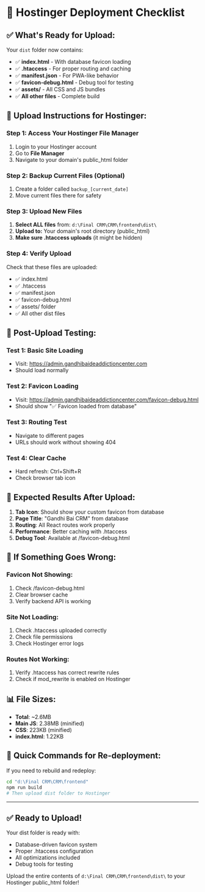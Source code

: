 # 🚀 Hostinger Deployment Checklist

## ✅ **What's Ready for Upload:**

Your `dist` folder now contains:
- ✅ **index.html** - With database favicon loading
- ✅ **.htaccess** - For proper routing and caching
- ✅ **manifest.json** - For PWA-like behavior
- ✅ **favicon-debug.html** - Debug tool for testing
- ✅ **assets/** - All CSS and JS bundles
- ✅ **All other files** - Complete build

## 📁 **Upload Instructions for Hostinger:**

### Step 1: Access Your Hostinger File Manager
1. Login to your Hostinger account
2. Go to **File Manager**
3. Navigate to your domain's public_html folder

### Step 2: Backup Current Files (Optional)
1. Create a folder called `backup_[current_date]`
2. Move current files there for safety

### Step 3: Upload New Files
1. **Select ALL files** from: `d:\Final CRM\CRM\frontend\dist\`
2. **Upload to:** Your domain's root directory (public_html)
3. **Make sure .htaccess uploads** (it might be hidden)

### Step 4: Verify Upload
Check that these files are uploaded:
- ✅ index.html
- ✅ .htaccess
- ✅ manifest.json
- ✅ favicon-debug.html
- ✅ assets/ folder
- ✅ All other dist files

## 🔧 **Post-Upload Testing:**

### Test 1: Basic Site Loading
- Visit: https://admin.gandhibaideaddictioncenter.com
- Should load normally

### Test 2: Favicon Loading
- Visit: https://admin.gandhibaideaddictioncenter.com/favicon-debug.html
- Should show "✅ Favicon loaded from database"

### Test 3: Routing Test
- Navigate to different pages
- URLs should work without showing 404

### Test 4: Clear Cache
- Hard refresh: Ctrl+Shift+R
- Check browser tab icon

## 🎯 **Expected Results After Upload:**

1. **Tab Icon**: Should show your custom favicon from database
2. **Page Title**: "Gandhi Bai CRM" from database
3. **Routing**: All React routes work properly
4. **Performance**: Better caching with .htaccess
5. **Debug Tool**: Available at /favicon-debug.html

## 🚨 **If Something Goes Wrong:**

### Favicon Not Showing:
1. Check /favicon-debug.html
2. Clear browser cache
3. Verify backend API is working

### Site Not Loading:
1. Check .htaccess uploaded correctly
2. Check file permissions
3. Check Hostinger error logs

### Routes Not Working:
1. Verify .htaccess has correct rewrite rules
2. Check if mod_rewrite is enabled on Hostinger

## 📊 **File Sizes:**
- **Total**: ~2.6MB
- **Main JS**: 2.38MB (minified)
- **CSS**: 223KB (minified)
- **index.html**: 1.22KB

## 🔄 **Quick Commands for Re-deployment:**

If you need to rebuild and redeploy:
```bash
cd "d:\Final CRM\CRM\frontend"
npm run build
# Then upload dist folder to Hostinger
```

---

## ✅ **Ready to Upload!**

Your dist folder is ready with:
- Database-driven favicon system
- Proper .htaccess configuration
- All optimizations included
- Debug tools for testing

Upload the entire contents of `d:\Final CRM\CRM\frontend\dist\` to your Hostinger public_html folder!
